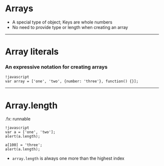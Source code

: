# Arrays

* A special type of object; Keys are whole numbers
* No need to provide type or length when creating an array

---

# Array literals

### An expressive notation for creating arrays

	!javascript
	var array = ['one', 'two', {number: 'three'}, function() {}];

---

# Array.length

.fx: runnable

	!javascript
	var a = ['one', 'two'];
	alert(a.length);

	a[100] = 'three';
	alert(a.length);

* `array.length` is always one more than the highest index
